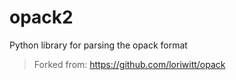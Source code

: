 # opack2

Python library for parsing the opack format


> Forked from: https://github.com/loriwitt/opack